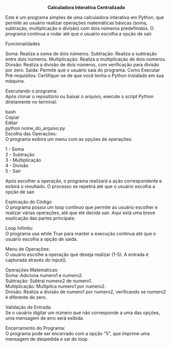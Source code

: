 <p align="center">
  <strong> Calculadora Interativa  Centralizado</strong>
</p> 

  Este é um programa simples de uma calculadora interativa em Python, que permite ao usuário realizar operações matemáticas básicas (soma, subtração, multiplicação e divisão) com dois números predefinidos. O programa continua a rodar até que o usuário escolha a opção de sair.

Funcionalidades  

Soma: Realiza a soma de dois números.
Subtração: Realiza a subtração entre dois números.
Multiplicação: Realiza a multiplicação de dois números.
Divisão: Realiza a divisão de dois números, com verificação para divisão por zero.
Saída: Permite que o usuário saia do programa.
Como Executar
Pré-requisitos:
Certifique-se de que você tenha o Python instalado em sua máquina.

Executando o programa:  
Após clonar o repositório ou baixar o arquivo, execute o script Python diretamente no terminal:
  
bash  
Copiar  
Editar  
python nome_do_arquivo.py  
Escolha das Operações:  
O programa exibirá um menu com as opções de operações:  
  
1 - Soma  
2 - Subtração  
3 - Multiplicação  
4 - Divisão  
5 - Sair  

Após escolher a operação, o programa realizará a ação correspondente e exibirá o resultado. O processo se repetirá até que o usuário escolha a opção de sair.

Explicação do Código  
O programa possui um loop contínuo que permite ao usuário escolher e realizar várias operações, até que ele decida sair. Aqui está uma breve explicação das partes principais:

Loop Infinito:  
O programa usa while True para manter a execução contínua até que o usuário escolha a opção de saída.

Menu de Operações:  
O usuário escolhe a operação que deseja realizar (1-5). A entrada é capturada através do input().

Operações Matemáticas:  
Soma: Adiciona numero1 e numero2.  
Subtração: Subtrai numero2 de numero1.   
Multiplicação: Multiplica numero1 por numero2.  
Divisão: Realiza a divisão de numero1 por numero2, verificando se numero2 é diferente de zero.  
   
Validação de Entrada:  
Se o usuário digitar um número que não corresponde a uma das opções, uma mensagem de erro será exibida.

Encerramento do Programa:  
O programa pode ser encerrado com a opção "5", que imprime uma mensagem de despedida e sai do loop.

